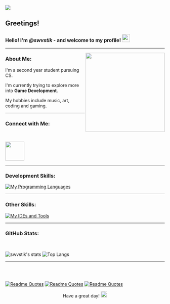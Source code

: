 ![](https://komarev.com/ghpvc/?username=swvstik&color=green)

## Greetings!

<h3 style="font-size:110%;">Hello! I'm <i>@swvstik</i> - and welcome to my profile! <img src="https://media0.giphy.com/media/26DN81TqLPIzBlksw/giphy.gif" width="25"></h3>

---
<img align='right' src="https://media3.giphy.com/media/PhE9yZiXP0tGgK3vcP/giphy.gif?cid=790b76118adacf7befb007acb642e7cfda2354c259e4f453&rid=giphy.gif&ct=s" width="250">

### About Me:

I'm a second year student pursuing CS.

I'm currently trying to explore more into **Game Development**.

My hobbies include music, art, coding and gaming.

---

### Connect with Me:
</br>

<p align='left'><a href="https://in.linkedin.com/in/swastik-bhattacharya-87a30b256"><img src="https://www.freeiconspng.com/uploads/images-linkedin-logo-png-14.png" width="60"></a></p>

---

### Development Skills: 
[![My Programming Languages](https://skillicons.dev/icons?i=c,cpp,cs,python,js,css)](https://skillicons.dev)

---

### Other Skills:
[![My IDEs and Tools](https://skillicons.dev/icons?i=ps,pr,blender,ae,unity)](https://skillicons.dev)

---

### GitHub Stats:
</br>

![swvstik's stats](https://github-readme-stats.vercel.app/api?username=swvstik&show_icons=true&theme=cobalt)
![Top Langs](https://github-readme-stats.vercel.app/api/top-langs/?username=swvstik)

---
</br></br>

[![Readme Quotes](https://quotes-github-readme.vercel.app/api?type=vertical&theme=dracula)](https://github.com/piyushsuthar/github-readme-quotes) [![Readme Quotes](https://quotes-github-readme.vercel.app/api?type=vertical&theme=monokai)](https://github.com/piyushsuthar/github-readme-quotes) [![Readme Quotes](https://quotes-github-readme.vercel.app/api?type=vertical&theme=nord)](https://github.com/piyushsuthar/github-readme-quotes)
<p align='center'> Have a great day! <img src="https://media0.giphy.com/media/zJwWnX0w2L6eSdefXU/giphy.gif" width="20"> </p>
